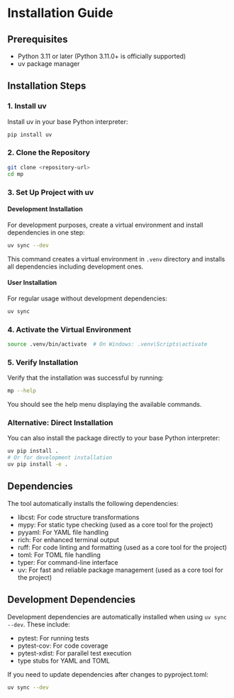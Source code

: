 # Installation Guide

## Prerequisites

- Python 3.11 or later (Python 3.11.0+ is officially supported)
- uv package manager

## Installation Steps

### 1. Install uv

Install uv in your base Python interpreter:

```bash
pip install uv
```

### 2. Clone the Repository

```bash
git clone <repository-url>
cd mp
```

### 3. Set Up Project with uv

#### Development Installation

For development purposes, create a virtual environment and install dependencies in one step:

```bash
uv sync --dev
```

This command creates a virtual environment in `.venv` directory and installs all dependencies including development ones.

#### User Installation

For regular usage without development dependencies:

```bash
uv sync
```

### 4. Activate the Virtual Environment

```bash
source .venv/bin/activate  # On Windows: .venv\Scripts\activate
```

### 5. Verify Installation

Verify that the installation was successful by running:

```bash
mp --help
```

You should see the help menu displaying the available commands.

### Alternative: Direct Installation

You can also install the package directly to your base Python interpreter:

```bash
uv pip install .
# Or for development installation
uv pip install -e .
```

## Dependencies

The tool automatically installs the following dependencies:

- libcst: For code structure transformations
- mypy: For static type checking (used as a core tool for the project)
- pyyaml: For YAML file handling
- rich: For enhanced terminal output
- ruff: For code linting and formatting (used as a core tool for the project)
- toml: For TOML file handling
- typer: For command-line interface
- uv: For fast and reliable package management (used as a core tool for the project)

## Development Dependencies

Development dependencies are automatically installed when using `uv sync --dev`. These include:

- pytest: For running tests
- pytest-cov: For code coverage
- pytest-xdist: For parallel test execution
- type stubs for YAML and TOML

If you need to update dependencies after changes to pyproject.toml:

```bash
uv sync --dev
```
